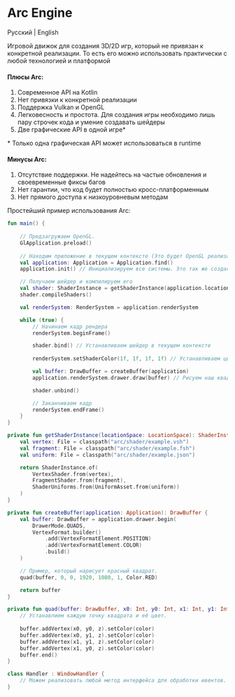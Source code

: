 # Arc Engine

Русский | English

Игровой движок для создания 3D/2D игр, который не привязан
к конкретной реализации. То есть его можно использовать практически с любой технологией и платформой

#### Плюсы Arc:
1. Современное API на Kotlin
2. Нет привязки к конкретной реализации
3. Поддержка Vulkan и OpenGL
4. Легковесность и простота. Для создания игры необходимо лишь пару строчек кода и умение создавать шейдеры
5. Две графические API в одной игре*

\* Только одна графическая API может использоваться в runtime

#### Минусы Arc:
1. Отсутствие поддержки. Не надейтесь на частые обновления и своевременные фиксы багов
2. Нет гарантии, что код будет полностью кросс-платформенным
3. Нет прямого доступа к низкоуровневым методам

Простейший пример использования Arc:

```kotlin
fun main() {
    
    // Предзагружаем OpenGL.
    GlApplication.preload()
    
    // Находим приложение в текущем контексте (Это будет OpenGL реализация)
    val application: Application = Application.find()
    application.init() // Инициализируем все системы. Это так же создаст окно.

    // Получаем шейдер и компилируем его
    val shader: ShaderInstance = getShaderInstance(application.locationSpace)
    shader.compileShaders()

    val renderSystem: RenderSystem = application.renderSystem

    while (true) {
        // Начинаем кадр рендера
        renderSystem.beginFrame()

        shader.bind() // Устанавливаем шейдер в текущем контексте
        
        renderSystem.setShaderColor(1f, 1f, 1f, 1f) // Устанавливаем цвет шейдера

        val buffer: DrawBuffer = createBuffer(application)
        application.renderSystem.drawer.draw(buffer) // Рисуем наш квадрат

        shader.unbind()

        // Заканчиваем кадр
        renderSystem.endFrame()
    }
}

private fun getShaderInstance(locationSpace: LocationSpace): ShaderInstance {
    val vertex: File = classpath("arc/shader/example.vsh")
    val fragment: File = classpath("arc/shader/example.fsh")
    val uniform: File = classpath("arc/shader/example.json")

    return ShaderInstance.of(
        VertexShader.from(vertex),
        FragmentShader.from(fragment),
        ShaderUniforms.from(UniformAsset.from(uniform))
    )
}

private fun createBuffer(application: Application): DrawBuffer {
    val buffer: DrawBuffer = application.drawer.begin(
        DrawerMode.QUADS,
        VertexFormat.builder()
            .add(VertexFormatElement.POSITION)
            .add(VertexFormatElement.COLOR)
            .build()
    )

    // Пример, который нарисует красный квадрат.
    quad(buffer, 0, 0, 1920, 1080, 1, Color.RED)

    return buffer
}

private fun quad(buffer: DrawBuffer, x0: Int, y0: Int, x1: Int, y1: Int, z: Int, color: Color) {
    // Устанавлием каждую точку квадрата и её цвет. 
    
    buffer.addVertex(x0, y0, z).setColor(color)
    buffer.addVertex(x0, y1, z).setColor(color)
    buffer.addVertex(x1, y1, z).setColor(color)
    buffer.addVertex(x1, y0, z).setColor(color)
    buffer.end()
}

class Handler : WindowHandler {
    // Можем реализовать любой метод интерфейса для обработки ивентов.
}
```